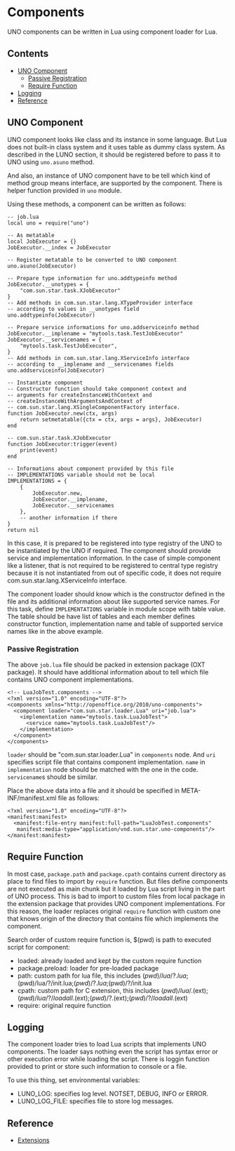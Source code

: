 # Components

UNO components can be written in Lua using component loader for Lua. 

## Contents

* [UNO Component](#uno-component)
    * [Passive Registration](#passive-registration)
    * [Require Function](#require-function)
* [Logging](#logging)
* [Reference](#reference)

## UNO Component

UNO component looks like class and its instance in some language. 
But Lua does not built-in class system and it uses table as 
dummy class system. As described in the LUNO section, it should be 
registered before to pass it to UNO using `uno.asuno` method.

And also, an instance of UNO component have to be tell which kind 
of method group means interface, are supported by the component. 
There is helper function provided in `uno` module.

Using these methods, a component can be written as follows: 

    -- job.lua
    local uno = require("uno")
    
    -- As metatable
    local JobExecutor = {}
    JobExecutor.__index = JobExecutor
    
    -- Register metatable to be converted to UNO component
    uno.asuno(JobExecutor)
    
    -- Prepare type information for uno.addtypeinfo method
    JobExecutor.__unotypes = {
        "com.sun.star.task.XJobExecutor"
    }
    -- Add methods in com.sun.star.lang.XTypeProvider interface
    -- according to values in __unotypes field
    uno.addtypeinfo(JobExecutor)
    
    -- Prepare service informations for uno.addserviceinfo method
    JobExecutor.__implename = "mytools.task.TestJobExecutor"
    JobExecutor.__servicenames = {
        "mytools.task.TestJobExecutor", 
    }
    -- Add methods in com.sun.star.lang.XServiceInfo interface 
    -- according to __implename and __servicenames fields
    uno.addserviceinfo(JobExecutor)
    
    -- Instantiate component
    -- Constructor function should take component context and 
    -- arguments for createInstanceWithContext and 
    -- createInstanceWithArgumentsAndContext of 
    -- com.sun.star.lang.XSingleComponentFactory interface.
    function JobExecutor.new(ctx, args)
        return setmetatable({ctx = ctx, args = args}, JobExecutor)
    end
    
    -- com.sun.star.task.XJobExecutor
    function JobExecutor:trigger(event)
        print(event)
    end
    
    -- Informations about component provided by this file
    -- IMPLEMENTATIONS variable should not be local
    IMPLEMENTATIONS = {
        {
            JobExecutor.new, 
            JobExecutor.__implename, 
            JobExecutor.__servicenames
        }, 
        -- another information if there
    }
    return nil

In this case, it is prepared to be registered into type registry of 
the UNO to be instantiated by the UNO if required. The component 
should provide service and implementation information.
In the case of simple component like a listener, that is not required 
to be registered to central type registry because it is not instantiated 
from out of specific code, it does not require 
com.sun.star.lang.XServiceInfo interface. 

The component loader should know which is the constructor defined 
in the file and its additional information about like supported 
service names. For this task, define `IMPLEMENTATIONS` variable 
in module scope with table value. The table should be have 
list of tables and each member defines constructor function, 
implementation name and table of supported service names like in the 
above example.

### Passive Registration

The above `job.lua` file should be packed in extension package (OXT 
package). It should have additional information about to tell 
which file contains UNO component implementations. 

    <!-- LuaJobTest.components -->
    <?xml version="1.0" encoding="UTF-8"?>
    <components xmlns="http://openoffice.org/2010/uno-components">
      <component loader="com.sun.star.loader.Lua" uri="job.lua">
        <implementation name="mytools.task.LuaJobTest">
          <service name="mytools.task.LuaJobTest"/>
        </implementation>
      </component>
    </components>

`loader` should be "com.sun.star.loader.Lua" in `components` node. 
And `uri` specifies script file that contains component implementation. 
`name` in `implementation` node should be matched with the one in 
the code. `servicename`s should be similar.

Place the above data into a file and it should be specified in 
META-INF/manifest.xml file as follows:

    <?xml version="1.0" encoding="UTF-8"?>
    <manifest:manifest>
      <manifest:file-entry manifest:full-path="LuaJobTest.components" 
       manifest:media-type="application/vnd.sun.star.uno-components"/>
    </manifest:manifest>

## Require Function

In most case, `package.path` and `package.cpath` contains current 
directory as place to find files to import by `require` function. 
But files define components are not executed as main chunk but it 
loaded by Lua script living in the part of UNO process. 
This is bad to import to custom files from local package in the 
extension package that provides UNO component implementations. 
For this reason, the loader replaces original `require` function with 
custom one that knows origin of the directory that contains 
file which implements the component.

Search order of custom require function is, 
$(pwd) is path to executed script for component: 

* loaded: already loaded and kept by the custom require function
* package.preload: loader for pre-loaded package
* path: custom path for lua file, this includes $(pwd)/lua/?.lua;$(pwd)/lua/?/init.lua;$(pwd)/?.lua;$(pwd)/?/init.lua
* cpath: custom path for C extension, this includes $(pwd)/lua/.$(ext);$(pwd)/lua/?/loadall.$(ext);$(pwd)/?.$(ext);$(pwd)/?/loadall.$(ext)
* require: original require function

## Logging

The component loader tries to load Lua scripts that implements UNO 
components. The loader says nothing even the script has syntax error 
or other execution error while loading the script. 
There is loggin function provided to print or store such information 
to console or a file.

To use this thing, set environmental variables: 

* LUNO_LOG: specifies log level. NOTSET, DEBUG, INFO or ERROR.
* LUNO_LOG_FILE: specifies file to store log messages.

## Reference

* [Extensions](#http://wiki.openoffice.org/wiki/Documentation/DevGuide/Extensions/Extensions)


